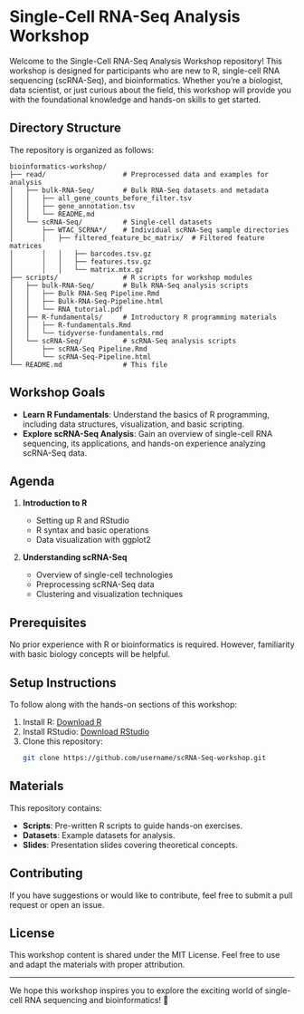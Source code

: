 # Single-Cell RNA-Seq Analysis Workshop

Welcome to the Single-Cell RNA-Seq Analysis Workshop repository! This workshop is designed for participants who are new to R, single-cell RNA sequencing (scRNA-Seq), and bioinformatics. Whether you’re a biologist, data scientist, or just curious about the field, this workshop will provide you with the foundational knowledge and hands-on skills to get started.

## Directory Structure
The repository is organized as follows:

```
bioinformatics-workshop/
├── read/                   # Preprocessed data and examples for analysis
│   ├── bulk-RNA-Seq/       # Bulk RNA-Seq datasets and metadata
│   │   ├── all_gene_counts_before_filter.tsv
│   │   ├── gene_annotation.tsv
│   │   └── README.md
│   └── scRNA-Seq/          # Single-cell datasets
│       ├── WTAC_SCRNA*/    # Individual scRNA-Seq sample directories
│       │   ├── filtered_feature_bc_matrix/  # Filtered feature matrices
│       │   │   ├── barcodes.tsv.gz
│       │   │   ├── features.tsv.gz
│       │   │   └── matrix.mtx.gz
├── scripts/                # R scripts for workshop modules
│   ├── bulk-RNA-Seq/       # Bulk RNA-Seq analysis scripts
│   │   ├── Bulk RNA-Seq Pipeline.Rmd
│   │   ├── Bulk-RNA-Seq-Pipeline.html
│   │   └── RNA_tutorial.pdf
│   ├── R-fundamentals/     # Introductory R programming materials
│   │   ├── R-fundamentals.Rmd
│   │   └── tidyverse-fundamentals.rmd
│   └── scRNA-Seq/          # scRNA-Seq analysis scripts
│       ├── scRNA-Seq Pipeline.Rmd
│       └── scRNA-Seq-Pipeline.html
└── README.md               # This file
```

## Workshop Goals
- **Learn R Fundamentals**: Understand the basics of R programming, including data structures, visualization, and basic scripting.
- **Explore scRNA-Seq Analysis**: Gain an overview of single-cell RNA sequencing, its applications, and hands-on experience analyzing scRNA-Seq data.

## Agenda
1. **Introduction to R**
   - Setting up R and RStudio
   - R syntax and basic operations
   - Data visualization with ggplot2

2. **Understanding scRNA-Seq**
   - Overview of single-cell technologies
   - Preprocessing scRNA-Seq data
   - Clustering and visualization techniques

## Prerequisites
No prior experience with R or bioinformatics is required. However, familiarity with basic biology concepts will be helpful.

## Setup Instructions
To follow along with the hands-on sections of this workshop:

1. Install R: [Download R](https://cran.r-project.org/)
2. Install RStudio: [Download RStudio](https://posit.co/products/open-source/rstudio/)
3. Clone this repository:
   ```bash
   git clone https://github.com/username/scRNA-Seq-workshop.git
   ```

## Materials
This repository contains:
- **Scripts**: Pre-written R scripts to guide hands-on exercises.
- **Datasets**: Example datasets for analysis.
- **Slides**: Presentation slides covering theoretical concepts.

## Contributing
If you have suggestions or would like to contribute, feel free to submit a pull request or open an issue.

## License
This workshop content is shared under the MIT License. Feel free to use and adapt the materials with proper attribution.

---

We hope this workshop inspires you to explore the exciting world of single-cell RNA sequencing and bioinformatics! 🚀
